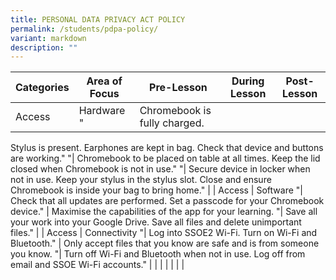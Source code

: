 ```yaml
---
title: PERSONAL DATA PRIVACY ACT POLICY
permalink: /students/pdpa-policy/
variant: markdown
description: ""
---
```

| Categories	| Area of Focus	| Pre-Lesson	| During Lesson	| Post-Lesson	|
|---	|---	|---	|---	|---	|
| Access	| Hardware	"| Chromebook is fully charged.
Stylus is present.
Earphones are kept in bag.
Check that device and buttons are working."	"| Chromebook to be placed on table at all times.
Keep the lid closed when Chromebook is not in use."	"| Secure device in locker when not in use. Keep your stylus in the stylus slot.
Close and ensure Chromebook is inside your bag to bring home."	|
| Access	| Software	"| Check that all updates are performed.
Set a passcode for your Chromebook device."	| Maximise the capabilities of the app for your learning.	"| Save all your work into your Google Drive.
Save all files and delete unimportant files."	|
| Access	| Connectivity	"| Log into SSOE2 Wi-Fi.
Turn on Wi-Fi and Bluetooth."	| Only accept files that you know are safe and is from someone you know.	"| Turn off Wi-Fi and Bluetooth when not in use.
Log off from email and SSOE Wi-Fi accounts."	|
| 	| 	| 	| 	| 	|
